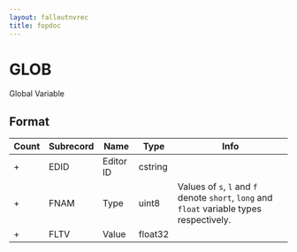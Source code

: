 ```yaml
---
layout: falloutnvrec
title: fopdoc
---
```

GLOB
====

Global Variable

## Format

Count | Subrecord | Name | Type | Info
------|-------|------|------|-----
+ | EDID | Editor ID | cstring |
+ | FNAM | Type | uint8 | Values of `s`, `l` and `f` denote `short`, `long` and `float` variable types respectively.
+ | FLTV | Value | float32 |
